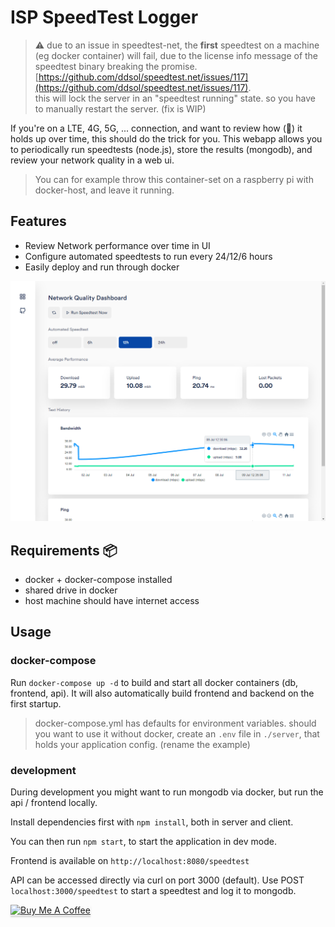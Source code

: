 # ISP SpeedTest Logger 

> ⚠ due to an issue in speedtest-net, the **first** speedtest on a machine (eg docker container) will fail, due to the license info message of the speedtest binary breaking the promise. [https://github.com/ddsol/speedtest.net/issues/117](https://github.com/ddsol/speedtest.net/issues/117).    
this will lock the server in an "speedtest running" state. so you have to manually restart the server. (fix is WIP)

If you're on a LTE, 4G, 5G, ... connection, and want to review how (💩) it holds up over time, this should do the trick for you. 
This webapp allows you to periodically run speedtests (node.js), store the results (mongodb), and review your network quality in a web ui.

> You can for example throw this container-set on a raspberry pi with docker-host, and leave it running.

## Features
- Review Network performance over time in UI
- Configure automated speedtests to run every 24/12/6 hours
- Easily deploy and run through docker

![screenshot](screenshot.png)

## Requirements 📦
- docker + docker-compose installed
- shared drive in docker
- host machine should have internet access

## Usage

### docker-compose
Run `docker-compose up -d` to build and start all docker containers (db, frontend, api). It will also automatically build frontend and backend on the first startup.

> docker-compose.yml has defaults for environment variables. should you want to use it without docker, create an `.env` file in `./server`, that holds your application config. (rename the example)

### development
During development you might want to run mongodb via docker, but run the api / frontend locally.

Install dependencies first with `npm install`, both in server and client.

You can then run `npm start`, to start the application in dev mode.

Frontend is available on `http://localhost:8080/speedtest`

API can be accessed directly via curl on port 3000 (default).
Use POST `localhost:3000/speedtest` to start a speedtest and log it to mongodb.

<a href="https://www.buymeacoffee.com/aspieslechner" target="_blank"><img src="https://www.buymeacoffee.com/assets/img/custom_images/orange_img.png" alt="Buy Me A Coffee" style="height: 41px !important;width: 174px !important;box-shadow: 0px 3px 2px 0px rgba(190, 190, 190, 0.5) !important;-webkit-box-shadow: 0px 3px 2px 0px rgba(190, 190, 190, 0.5) !important;" ></a>

